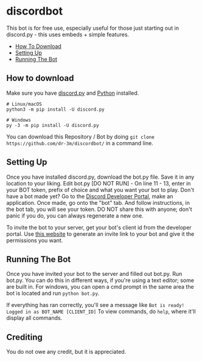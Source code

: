 # discordbot
This bot is for free use, especially useful for those just starting out in discord.py - this uses embeds + simple features.

* [How To Download](#how-to-download)
* [Setting Up](#setting-up)
* [Running The Bot](#running-the-bot)

## How to download
Make sure you have [discord.py](https://github.com/Rapptz/discord.py) and [Python](https://www.python.org/) installed.

```
# Linux/macOS
python3 -m pip install -U discord.py

# Windows
py -3 -m pip install -U discord.py
```
You can download this Repository / Bot by doing
`
git clone https://github.com/dr-3m/discordbot/
` in a command line.

## Setting Up

Once you have installed discord.py, download the bot.py file. Save it in any location to your liking.
Edit bot.py [DO NOT RUN] - On line 11 - 13, enter in your BOT token, prefix of choice and what you want your bot to play.
Don't have a bot made yet? Go to the [Discord Developer Portal](https://discord.com/developers/applications), make an application. Once made, go onto the "bot" tab. And follow instructions, in the bot tab, you will see your token. DO NOT share this with anyone; don't panic if you do, you can always regenerate a new one.

To invite the bot to your server, get your bot's client id from the developer portal. Use [this website](https://discordapi.com/permissions.html) to generate an invite link to your bot and give it the permissions you want.

## Running The Bot
Once you have invited your bot to the server and filled out bot.py. Run bot.py.
You can do this in different ways, if you're using a text editor; some are built in. 
For windows, you can open a cmd prompt in the same area the bot is located and run
`python bot.py`.

If everything has ran correctly, you'll see a message like `Bot is ready! Logged in as BOT_NAME [CLIENT_ID]`
To view commands, do `help`, where it'll display all commands.

## Crediting
You do not owe any credit, but it is appreciated.
